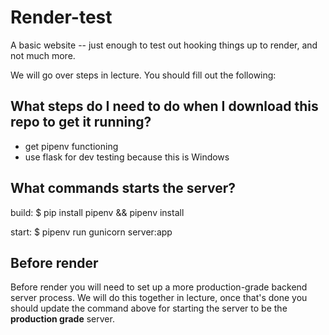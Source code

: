 # Render-test
A basic website -- just enough to test out hooking things up to render, and not much more.

We will go over steps in lecture. You should fill out the following:

## What steps do I need to do when I download this repo to get it running?

- get pipenv functioning
- use flask for dev testing because this is Windows

## What commands starts the server?

build:
$ pip install pipenv && pipenv install

start:
$ pipenv run gunicorn server:app

## Before render

Before render you will need to set up a more production-grade backend server process. We will do this together in lecture, once that's done you should update the command above for starting the server to be the **production grade** server.